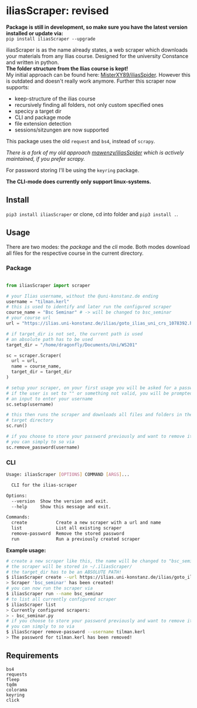 # iliasScraper: revised

**Package is still in development, so make sure you have the latest version installed or update via:** <br>
`pip install iliasScraper --upgrade`

iliasScraper is as the name already states, a web scraper which downloads your
materials from any Ilias course. Designed for the university Constance and written in python. <br>
**The folder structure from the Ilias course is kept!** <br>
My initial approach can be found here: [MisterXY89/iliasSpider](https://github.com/MisterXY89/iliasSpider). However this is outdated and doesn't really work anymore. Further this scraper
now supports:
  - keep-structure of the ilias course
  - recursively finding all folders, not only custom specified ones
  - specicy a target dir
  - CLI and package mode
  - file extension detection
  - sessions/sitzungen are now supported

This package uses the old `request` and `bs4`, instead of `scrapy`.

*There is a fork of my old approach [mawenzy/iliasSpider](https://github.com/mawenzy/iliasSpider)
which is actively maintained, if you prefer scrapy.*

For password storing I'll be using the `keyring` package.

**The CLI-mode does currently only support linux-systems.**

## Install

`pip3 install iliasScraper`
or clone, cd into folder and `pip3 install .`.

## Usage
There are two modes: the *package* and the *cli* mode. Both modes download all files for the respective course in the current directory.

### Package

```python

from iliasScraper import scraper

# your Ilias username, without the @uni-konstanz.de ending
username = "tilman.kerl"
# this is used to identify and later run the configured scraper
course_name = "Bsc Seminar" # -> will be changed to bsc_seminar
# your course url
url = "https://ilias.uni-konstanz.de/ilias/goto_ilias_uni_crs_1078392.html"

# if target_dir is not set, the current path is used
# an absolute path has to be used
target_dir = "/home/dragonfly/Documents/Uni/WS201"

sc = scraper.Scraper(
  url = url,
  name = course_name,
  target_dir = target_dir
)

# setup your scraper, on your first usage you will be asked for a password
# if the user is set to "" or something not valid, you will be prompted
# an input to enter your username
sc.setup(username)

# this then runs the scraper and downloads all files and folders in the
# target directory
sc.run()

# if you choose to store your password previously and want to remove it,
# you can simply to so via
sc.remove_password(username)
```


### CLI
```bash
Usage: iliasScraper [OPTIONS] COMMAND [ARGS]...

  CLI for the ilias-scraper

Options:
  --version  Show the version and exit.
  --help     Show this message and exit.

Commands:
  create           Create a new scraper with a url and name
  list             List all existing scraper
  remove-password  Remove the stored password
  run              Run a previously created scraper
```
**Example usage:**
```bash
# create a new scraper like this, the name will be changed to "bsc_seminar"
# the scraper will be stored in ~/.iliasScraper/
# the target_dir has to be an ABSOLUTE PATH!
$ iliasScraper create --url https://ilias.uni-konstanz.de/ilias/goto_ilias_uni_crs_1078392.html --username tilman.kerl --course-name "bsc seminar" --target_dir /home/dragonfly/Documents/Uni/WS201
> Scraper 'bsc_seminar' has been created!
# you can now run the scraper via
$ iliasScraper run --name bsc_seminar
# to list all currently configured scraper
$ iliasScraper list
> Currently configured scrapers:
> - bsc_seminar.py
# if you choose to store your password previously and want to remove it,
# you can simply to so via
$ iliasScraper remove-password --username tilman.kerl
> The password for tilman.kerl has been removed!
```



## Requirements
```
bs4
requests
fleep
tqdm
colorama
keyring
click
```
